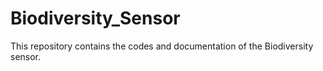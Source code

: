 # Biodiversity_Sensor
This repository contains the codes and documentation of the Biodiversity sensor.
